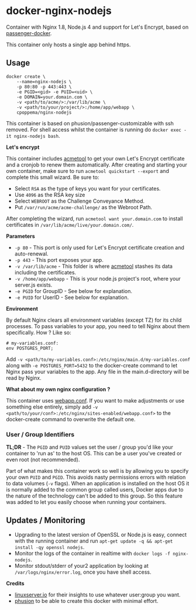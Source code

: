 # docker-nginx-nodejs

Container with Nginx 1.8, Node.js 4 and support for Let's Encrypt, based on [passenger-docker](https://github.com/phusion/passenger-docker).

This container only hosts a single app behind https.

## Usage

```
docker create \
    --name=nginx-nodejs \
    -p 80:80 -p 443:443 \
    -e PGID=<gid> -e PUID=<uid> \
    -e DOMAIN=your.domain.com \
    -v <path/to/acme/>:/var/lib/acme \
    -v <path/to/your/project/>:/home/app/webapp \
    cpoppema/nginx-nodejs
```

This container is based on phusion/passenger-customizable with ssh removed. For shell access whilst the container is running do `docker exec -it nginx-nodejs bash`.

**Let's encrypt**

This container includes [acmetool](https://github.com/hlandau/acme) to get your own Let's Encrypt certificate and a cronjob to renew them automatically. After creating and starting your own container, make sure to run `acmetool quickstart --export` and complete this small wizard. Be sure to:

* Select `RSA` as the type of keys you want for your certificates.
* Use `4096` as the RSA key size
* Select `WEBROOT` as the Challenge Conveyance Method.
* Put `/var/run/acme/acme-challenge/` as the Webroot Path.

After completing the wizard, run `acmetool want your.domain.com` to install certificates in `/var/lib/acme/live/your.domain.com/`.

**Parameters**

* `-p 80` - This port is only used for Let's Encrypt certificate creation and auto-renewal.
* `-p 443` - This port exposes your app.
* `-v /var/lib/acme` - This folder is where [acmetool](https://github.com/hlandau/acme) stashes its data including the certificates.
* `-v /home/app/webapp` - This is your node.js project's root, where your server.js exists.
* `-e PGID` for GroupID - See below for explanation.
* `-e PUID` for UserID - See below for explanation.

**Environment**

By default Nginx clears all environment variables (except TZ) for its child processes. To pass variables to your app, you need to tell Nginx about them specifically. How ? Like so:

```
# my-variables.conf:
env POSTGRES_PORT;
```

Add `-v <path/to/my-variables.conf>:/etc/nginx/main.d/my-variables.conf` along with `-e POSTGRES_PORT=5432` to the docker-create command to let Nginx pass your variables to the app. Any file in the main.d-directory will be read by Nginx.

**What about my own nginx configuration ?**

This container uses [webapp.conf](./sites-enabled/webapp.conf). If you want to make adjustments or use something else entirely, simply add `-v <path/to/your/conf>:/etc/nginx/sites-enabled/webapp.conf>` to the docker-create command to overwrite the default one.

### User / Group Identifiers

**TL;DR** - The `PGID` and `PUID` values set the user / group you'd like your container to 'run as' to the host OS. This can be a user you've created or even root (not recommended).

Part of what makes this container work so well is by allowing you to specify your own `PUID` and `PGID`. This avoids nasty permissions errors with relation to data volumes (`-v` flags). When an application is installed on the host OS it is normally added to the common group called users, Docker apps due to the nature of the technology can't be added to this group. So this feature was added to let you easily choose when running your containers.

## Updates / Monitoring

* Upgrading to the latest version of OpenSSL or Node.js is easy, connect with the running container and run `apt-get update -q && apt-get install -qy openssl nodejs`.
* Monitor the logs of the container in realtime with `docker logs -f nginx-nodejs`.
* Monitor stdout/stderr of your2 application by looking at `/var/logs/nginx/error.log`, once you have shell access.


**Credits**
* [linuxserver.io](https://github.com/linuxserver) for their insights to use whatever user:group you want.
* [phusion](https://github.com/phusion/passenger-docker) to be able to create this docker with minimal effort.
